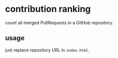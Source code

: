 # contribution ranking

count all merged PullRequests in a GitHub repository.

## usage

just replace repository URL in `index.html`.
